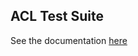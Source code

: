 ## ACL Test Suite

See the documentation [here](/docs/functional/openvcloud/ovc_master_hosted/ovc_master_hosted.md)